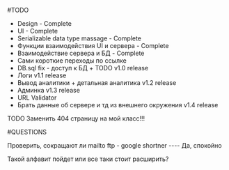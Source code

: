 #TODO
- Design - Complete
- UI - Complete
- Serializable data type massage - Complete
- Функции взаимодействия UI и сервера - Complete
- Взаимодействие сервера и БД - Complete
- Сами короткие переходы по ссылке
- DB.sql fix - доступ к БД + TODO
v1.0 release
- Логи
v1.1 release
- Вывод аналитики + детальная аналитика
v1.2 release
- Админка
v1.3 release 
- URL Validator
- Брать данные об сервере и тд из внешнего окружения
v1.4 release 

TODO Заменить 404 страницу на мой класс!!!


#QUESTIONS

Проверить, сокращают ли mailto ftp - google shortner  ---- Да, спокойно

Такой алфавит пойдет или все таки стоит расширить?